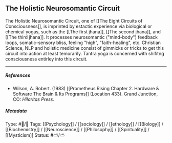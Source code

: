 ## The Holistic Neurosomantic Circuit  # 

The Holistic Neurosomantic Circuit, one of [[The Eight Circuits of Consciousness]], is imprinted by estactic experience via biological or chemical yogas, such as the [[The first jhana]], [[The second jhana]], and [[The third jhana]].  It processes neurosomantic ("mind-body") feedback loops, somatic-sensory bliss, feeling "high", "faith-healing", etc. Christian Science, NLP and holistic medicine consist of gimmicks or tricks to get this circuit into action at least temorarily. Tantra yoga is concerned with shifitng consciousness entirley into this circuit.

___

##### References

- Wilson, A. Robert. (1983) [[Prometheus Rising Chapter 2. Hardware & Software The Brain & Its Programs]] (Location 433). Grand Junction, CO: _Hilaritas Press_.

##### Metadata

Type: #🔵/🔵 
Tags: [[Psychology]] / [[sociology]] / [[ethology]] / [[Biology]] / [[Biochemistry]] / [[Neuroscience]] / [[Philosophy]] / [[Spirituality]] / [[Mysticism]] 
Status: #⛅️/⛅️ 